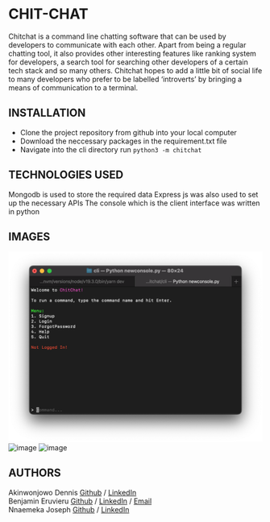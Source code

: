 # CHIT-CHAT
Chitchat is a command line chatting software that can be used by developers to communicate with each other.
Apart from being a regular chatting tool, it also provides other interesting features like ranking system for developers, a search tool for searching other developers of a certain tech stack and so many others.
Chitchat hopes to add a little bit of social life to many developers who prefer to be labelled ‘introverts’ by bringing a means of communication to a terminal.


## INSTALLATION
- Clone the project repository from github into your local computer
- Download the neccessary packages in the requirement.txt file
- Navigate into the cli directory
run ``` python3 -m chitchat ```

## TECHNOLOGIES USED
Mongodb is used to store the required data
Express js was also used to set up the necessary APIs
The console which is the client interface was written in python

## IMAGES
![image](IMG/1.png)
![image](https://user-images.githubusercontent.com/99836377/232632148-6f6a01d8-de42-43a2-a289-67fa2f1e234a.png)
![image](https://user-images.githubusercontent.com/99836377/232632280-ae124d9c-2629-4731-bbdf-da45cb31149b.png)

## AUTHORS
Akinwonjowo Dennis [Github](https://github.com/Dennisco12) / [LinkedIn](https://www.linkedin.com/in/dennis-akinwonjowo)</br>
Benjamin Eruvieru [Github](https://github.com/benjamineruvieru) / [LinkedIn](https://www.linkedin.com/in/benjamineruvieru) / [Email](benjamineruvieru@gmail.com)</br>
Nnaemeka Joseph [Github](https://github.com/nnaemekaxi) / [LinkedIn](https://www.linkedin.com/in/nnaemeka11/)</br>
